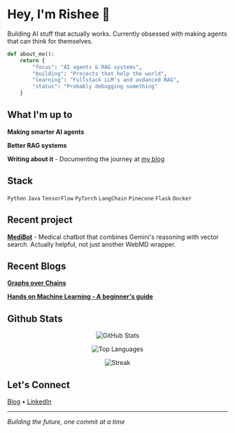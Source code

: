 # Hey, I'm Rishee 👋

Building AI stuff that actually works. Currently obsessed with making agents that can think for themselves.

```python
def about_me():
    return {
        "focus": "AI agents & RAG systems",
        "building": "Projects that help the world", 
        "learning": "Fullstack LLM's and avdanced RAG",
        "status": "Probably debugging something"
    }
```

## What I'm up to

**Making smarter AI agents** 

**Better RAG systems** 

**Writing about it** - Documenting the journey at [my blog](https://hashnode.com/@rushedcomet)

## Stack

`Python` `Java` `TensorFlow` `PyTorch` `LangChain` `Pinecone` `Flask` `Docker`

## Recent project

**[MediBot](https://github.com/risheeee/MediBot)** - Medical chatbot that combines Gemini's reasoning with vector search. Actually helpful, not just another WebMD wrapper.

## Recent Blogs
**[Graphs over Chains](https://my-langgraph-journey.hashnode.dev/graphs-over-chains-my-first-steps-with-langgraph-part-1)**

**[Hands on Machine Learning - A beginner's guide](https://machine-learning-for-beginners.hashnode.dev/hands-on-machine-learning-a-beginners-guide-20252026)**

## Github Stats

<div align="center">

![GitHub Stats](https://github-readme-stats.vercel.app/api?username=risheeee&show_icons=true&count_private=true&theme=github_dark&hide_border=true&bg_color=0d1117&title_color=58a6ff&text_color=c9d1d9&icon_color=58a6ff)

![Top Languages](https://github-readme-stats.vercel.app/api/top-langs/?username=risheeee&layout=compact&theme=github_dark&hide_border=true&bg_color=0d1117&title_color=58a6ff&text_color=c9d1d9&hide=html,css)

![Streak](https://streak-stats.demolab.com/?user=risheeee&theme=github-dark-blue&hide_border=true&background=0d1117)

</div>

## Let's Connect

[Blog](https://hashnode.com/@rushedcomet) • [LinkedIn](https://www.linkedin.com/in/rishee-panchal)

---
*Building the future, one commit at a time*
